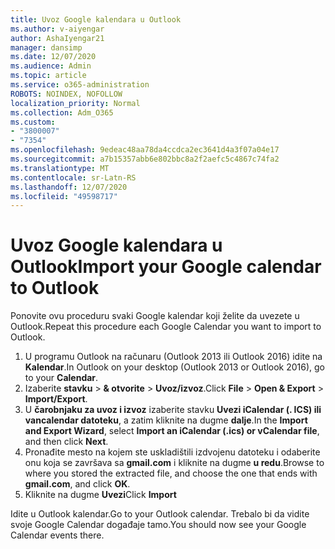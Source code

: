 ```yaml
---
title: Uvoz Google kalendara u Outlook
ms.author: v-aiyengar
author: AshaIyengar21
manager: dansimp
ms.date: 12/07/2020
ms.audience: Admin
ms.topic: article
ms.service: o365-administration
ROBOTS: NOINDEX, NOFOLLOW
localization_priority: Normal
ms.collection: Adm_O365
ms.custom:
- "3800007"
- "7354"
ms.openlocfilehash: 9edeac48aa78da4ccdca2ec3641d4a3f07a04e17
ms.sourcegitcommit: a7b15357abb6e802bbc8a2f2aefc5c4867c74fa2
ms.translationtype: MT
ms.contentlocale: sr-Latn-RS
ms.lasthandoff: 12/07/2020
ms.locfileid: "49598717"
---
```

# <a name="import-your-google-calendar-to-outlook"></a><span data-ttu-id="16eec-102">Uvoz Google kalendara u Outlook</span><span class="sxs-lookup"><span data-stu-id="16eec-102">Import your Google calendar to Outlook</span></span>

<span data-ttu-id="16eec-103">Ponovite ovu proceduru svaki Google kalendar koji želite da uvezete u Outlook.</span><span class="sxs-lookup"><span data-stu-id="16eec-103">Repeat this procedure each Google Calendar you want to import to Outlook.</span></span>

1. <span data-ttu-id="16eec-104">U programu Outlook na računaru (Outlook 2013 ili Outlook 2016) idite na **Kalendar**.</span><span class="sxs-lookup"><span data-stu-id="16eec-104">In Outlook on your desktop (Outlook 2013 or Outlook 2016), go to your **Calendar**.</span></span>
1. <span data-ttu-id="16eec-105">Izaberite **stavku**  >  **& otvorite**  >  **Uvoz/izvoz**.</span><span class="sxs-lookup"><span data-stu-id="16eec-105">Click **File** > **Open & Export** > **Import/Export**.</span></span>
1. <span data-ttu-id="16eec-106">U **čarobnjaku za uvoz i izvoz** izaberite stavku **Uvezi iCalendar (. ICS) ili vancalendar datoteku**, a zatim kliknite na dugme **dalje**.</span><span class="sxs-lookup"><span data-stu-id="16eec-106">In the **Import and Export Wizard**, select **Import an iCalendar (.ics) or vCalendar file**, and then click **Next**.</span></span>
1. <span data-ttu-id="16eec-107">Pronađite mesto na kojem ste uskladištili izdvojenu datoteku i odaberite onu koja se završava sa **gmail.com** i kliknite na dugme **u redu**.</span><span class="sxs-lookup"><span data-stu-id="16eec-107">Browse to where you stored the extracted file, and choose the one that ends with **gmail.com**, and click **OK**.</span></span>
1. <span data-ttu-id="16eec-108">Kliknite na dugme **Uvezi**</span><span class="sxs-lookup"><span data-stu-id="16eec-108">Click **Import**</span></span>

<span data-ttu-id="16eec-109">Idite u Outlook kalendar.</span><span class="sxs-lookup"><span data-stu-id="16eec-109">Go to your Outlook calendar.</span></span> <span data-ttu-id="16eec-110">Trebalo bi da vidite svoje Google Calendar događaje tamo.</span><span class="sxs-lookup"><span data-stu-id="16eec-110">You should now see your Google Calendar events there.</span></span>
